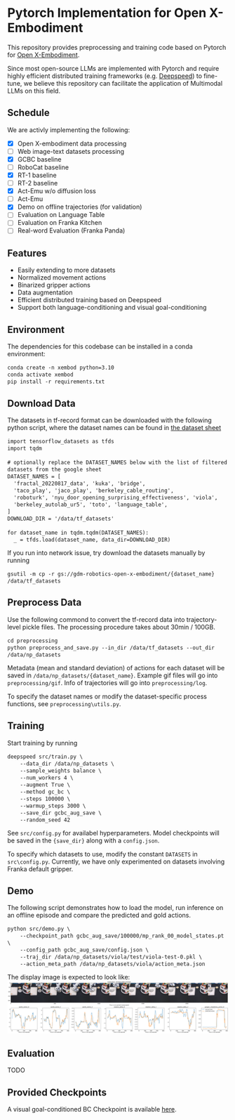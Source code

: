 # Pytorch Implementation for Open X-Embodiment

This repository provides preprocessing and training code based on Pytorch for [Open X-Embodiment](https://github.com/google-deepmind/open_x_embodiment).

Since most open-source LLMs are implemented with Pytorch and require highly efficient distributed training frameworks (e.g. [Deepspeed](https://www.deepspeed.ai/getting-started/)) to fine-tune, we believe this repository can facilitate the application of Multimodal LLMs on this field.

## Schedule

We are activly implementing the following:

- [x] Open X-embodiment data processing
- [ ] Web image-text datasets processing
- [x] GCBC baseline
- [ ] RoboCat baseline
- [x] RT-1 baseline
- [ ] RT-2 baseline
- [x] Act-Emu w/o diffusion loss
- [ ] Act-Emu
- [x] Demo on offline trajectories (for validation)
- [ ] Evaluation on Language Table
- [ ] Evaluation on Franka Kitchen
- [ ] Real-word Evaluation (Franka Panda)

## Features

- Easily extending to more datasets
- Normalized movement actions
- Binarized gripper actions
- Data augmentation
- Efficient distributed training based on Deepspeed
- Support both language-conditioning and visual goal-conditioning

## Environment

The dependencies for this codebase can be installed in a conda environment:

```
conda create -n xembod python=3.10
conda activate xembod
pip install -r requirements.txt
```

## Download Data

The datasets in tf-record format can be downloaded with the following python script, where the dataset names can be found in [the dataset sheet](https://docs.google.com/spreadsheets/d/1rPBD77tk60AEIGZrGSODwyyzs5FgCU9Uz3h-3_t2A9g/edit#gid=0)

```
import tensorflow_datasets as tfds
import tqdm

# optionally replace the DATASET_NAMES below with the list of filtered datasets from the google sheet
DATASET_NAMES = [
  'fractal_20220817_data', 'kuka', 'bridge',
  'taco_play', 'jaco_play', 'berkeley_cable_routing',
  'roboturk', 'nyu_door_opening_surprising_effectiveness', 'viola',
  'berkeley_autolab_ur5', 'toto', 'language_table',
]
DOWNLOAD_DIR = '/data/tf_datasets'

for dataset_name in tqdm.tqdm(DATASET_NAMES):
  _ = tfds.load(dataset_name, data_dir=DOWNLOAD_DIR)
```

If you run into network issue, try download the datasets manually by running

```
gsutil -m cp -r gs://gdm-robotics-open-x-embodiment/{dataset_name} /data/tf_datasets
```

## Preprocess Data

Use the following commond to convert the tf-record data into trajectory-level pickle files. The processing procedure takes about 30min / 100GB.

```
cd preprocessing
python preprocess_and_save.py --in_dir /data/tf_datasets --out_dir /data/np_datasets
```

Metadata (mean and standard deviation) of actions for each dataset will be saved in `/data/np_datasets/{dataset_name}`. Example gif files will go into `preprocessing/gif`. Info of trajectories will go into `preprocessing/log`.

To specify the dataset names or modify the dataset-specific process functions, see `preprocessing\utils.py`.

## Training

Start training by running

```
deepspeed src/train.py \
    --data_dir /data/np_datasets \
    --sample_weights balance \
    --num_workers 4 \
    --augment True \
    --method gc_bc \
    --steps 100000 \
    --warmup_steps 3000 \
    --save_dir gcbc_aug_save \
    --random_seed 42
```

See `src/config.py` for availabel hyperparameters. Model checkpoints will be saved in the `{save_dir}` along with a `config.json`.

To specify which datasets to use, modify the constant `DATASETS` in `src\config.py`. Currently, we have only experimented on datasets involving Franka default gripper.

## Demo

The following script demonstrates how to load the model, run inference on an offline episode and compare the predicted and gold actions.

```
python src/demo.py \
    --checkpoint_path gcbc_aug_save/100000/mp_rank_00_model_states.pt \
    --config_path gcbc_aug_save/config.json \
    --traj_dir /data/np_datasets/viola/test/viola-test-0.pkl \
    --action_meta_path /data/np_datasets/viola/action_meta.json
```

The display image is expected to look like:
![](demo_viola-test-0.png)

## Evaluation

TODO

## Provided Checkpoints

A visual goal-conditioned BC Checkpoint is available [here](https://drive.google.com/drive/folders/15hXCEUwCbbU3kt4dgTc_dmwrG9Vzy-J0?usp=drive_link).


